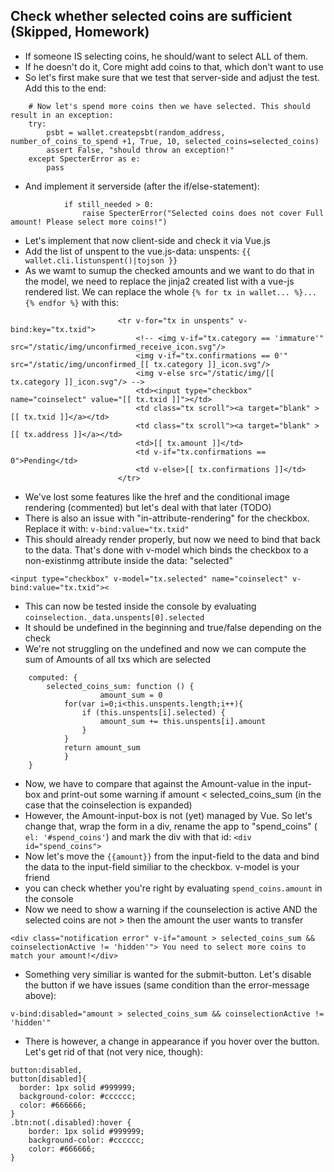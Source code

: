 
## Check whether selected coins are sufficient (Skipped, Homework)
* If someone IS selecting coins, he should/want to select ALL of them.
* If he doesn't do it, Core might add coins to that, which don't want to use
* So let's first make sure that we test that server-side and adjust the test. Add this to the end:
```
    # Now let's spend more coins then we have selected. This should result in an exception:
    try:
        psbt = wallet.createpsbt(random_address, number_of_coins_to_spend +1, True, 10, selected_coins=selected_coins)
        assert False, "should throw an exception!"
    except SpecterError as e:
        pass
```
* And implement it serverside (after the if/else-statement):
```
            if still_needed > 0:
                raise SpecterError("Selected coins does not cover Full amount! Please select more coins!")
```
* Let's implement that now client-side and check it via Vue.js
* Add the list of unspent to the vue.js-data: unspents: ``` {{ wallet.cli.listunspent()|tojson }} ```
* As we wamt to sumup the checked amounts and we want to do that in the model, we need to replace the jinja2 created list with a vue-js rendered list. We can replace the whole ```{% for tx in wallet... %}...{% endfor %}``` with this:
```
						<tr v-for="tx in unspents" v-bind:key="tx.txid">
							<!-- <img v-if="tx.category == 'immature'" src="/static/img/unconfirmed_receive_icon.svg"/>
							<img v-if="tx.confirmations == 0'" src="/static/img/unconfirmed_[[ tx.category ]]_icon.svg"/>
							<img v-else src="/static/img/[[ tx.category ]]_icon.svg"/> -->
							<td><input type="checkbox" name="coinselect" value="[[ tx.txid ]]"></td> 
							<td class="tx scroll"><a target="blank" >[[ tx.txid ]]</a></td>
							<td class="tx scroll"><a target="blank" >[[ tx.address ]]</a></td>
							<td>[[ tx.amount ]]</td>
							<td v-if="tx.confirmations == 0">Pending</td>
							<td v-else>[[ tx.confirmations ]]</td>
						</tr>
```
* We've lost some features like the href and the conditional image rendering (commented) but let's deal with that later (TODO)
* There is also an issue with "in-attribute-rendering" for the checkbox. Replace it with: ```v-bind:value="tx.txid"```
* This should already render properly, but now we need to bind that back to the data. That's done with v-model which binds the checkbox to a non-existinmg attribute inside the data: "selected"
```
<input type="checkbox" v-model="tx.selected" name="coinselect" v-bind:value="tx.txid"><
```
* This can now be tested inside the console by evaluating ```coinselection._data.unspents[0].selected```
* It should be undefined in the beginning and true/false depending on the check
* We're not struggling on the undefined and now we can compute the sum of Amounts of all txs which are selected
```
	computed: {
		selected_coins_sum: function () {
            		amount_sum = 0
			for(var i=0;i<this.unspents.length;i++){
				if (this.unspents[i].selected) {
					amount_sum += this.unspents[i].amount
				}
			}
			return amount_sum
        	}
	}
```
* Now, we have to compare that against the Amount-value in the input-box and print-out some warning if amount < selected_coins_sum (in the case that the coinselection is expanded)
* However, the Amount-input-box is not (yet) managed by Vue. So let's change that, wrap the form in a div, rename the app to "spend_coins" ( ```el: '#spend_coins'```) and mark the div with that id: ``` <div id="spend_coins"> ```
* Now let's move the ```{{amount}}``` from the input-field to the data and bind the data to the input-field similiar to the checkbox. v-model is your friend
* you can check whether you're right by evaluating ``` spend_coins.amount ``` in the console
* Now we need to show a warning if the counselection is active AND the selected coins are not > then the amount the user wants to transfer
```
<div class="notification error" v-if="amount > selected_coins_sum && coinselectionActive != 'hidden'"> You need to select more coins to match your amount!</div>
```
* Something very similiar is wanted for the submit-button. Let's disable the button if we have issues (same condition than the error-message above):
```
v-bind:disabled="amount > selected_coins_sum && coinselectionActive != 'hidden'"
```
* There is however, a change in appearance if you hover over the button. Let's get rid of that (not very nice, though):
```
button:disabled,
button[disabled]{
  border: 1px solid #999999;
  background-color: #cccccc;
  color: #666666;
}
.btn:not(.disabled):hover {  
	border: 1px solid #999999;
	background-color: #cccccc;
	color: #666666; 
}
```
